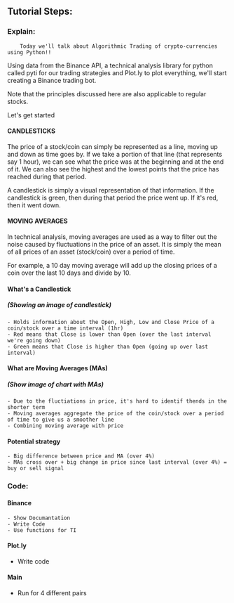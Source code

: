 ## Tutorial Steps:

### Explain:

		Today we'll talk about Algorithmic Trading of crypto-currencies using Python!!

Using data from the Binance API, a technical analysis library for python called pyti for our trading strategies and Plot.ly to plot everything, we'll start creating a Binance trading bot. 

Note that the principles discussed here are also applicable to regular stocks.

Let's get started

#### CANDLESTICKS

The price of a stock/coin can simply be represented as a line, moving up and down as time goes by. If we take a portion of that line (that represents say 1 hour), we can see what the price was at the beginning and at the end of it. We can also see the highest and the lowest points that the price has reached during that period.

A candlestick is simply a visual representation of that information. If the candlestick is green, then during that period the price went up. If it's red, then it went down.

#### MOVING AVERAGES

In technical analysis, moving averages are used as a way to filter out the noise caused by fluctuations in the price of an asset. It is simply the mean of all prices of an asset (stock/coin) over a period of time.

For example, a 10 day moving average will add up the closing prices of a coin over the last 10 days and divide by 10.


#### What's a Candlestick 


##### (Showing an image of candlestick)
	- Holds information about the Open, High, Low and Close Price of a coin/stock over a time interval (1hr) 
	- Red means that Close is lower than Open (over the last interval we're going down)
	- Green means that Close is higher than Open (going up over last interval)

#### What are Moving Averages (MAs)
##### (Show image of chart with MAs)
	- Due to the fluctiations in price, it's hard to identif thends in the shorter term 
	- Moving averages aggregate the price of the coin/stock over a period of time to give us a smoother line
	- Combining moving average with price 

#### Potential strategy
	- Big difference between price and MA (over 4%)
	- MAs cross over + big change in price since last interval (over 4%) = buy or sell signal

### Code:

#### Binance
	- Show Documantation
	- Write Code
	- Use functions for TI

#### Plot.ly
 - Write code

#### Main
 - Run for 4 different pairs
